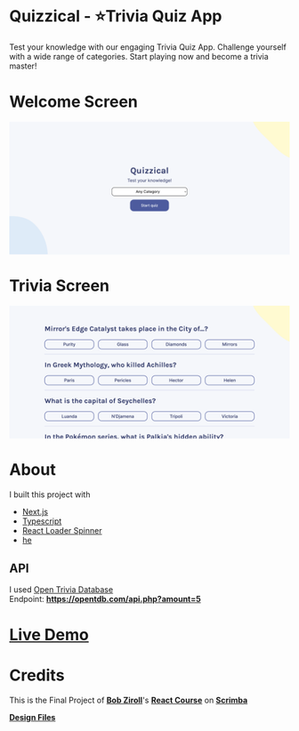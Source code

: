 # Quizzical - ⭐Trivia Quiz App

Test your knowledge with our engaging Trivia Quiz App. Challenge yourself with a wide range of categories. Start playing now and become a trivia master!

# Welcome Screen

<img src="welcome.png" alt="Welcome Screen"  align="center" />

<br />

# Trivia Screen

<img src="trivia.png" alt="Trivia Screen"  align="center" />

<br />

# About

I built this project with

- [Next.js](https://www.npmjs.com/package/next)
- [Typescript](https://www.npmjs.com/package/typescript)
- [React Loader Spinner](https://www.npmjs.com/package/react-loader-spinner)
- [he](https://www.npmjs.com/package/he)

## API

I used [Open Trivia Database](https://opentdb.com/)
<br />
Endpoint: **https://opentdb.com/api.php?amount=5**

# [Live Demo](https://julian-quizzical.vercel.app)

# Credits

This is the Final Project of **[Bob Ziroll](https://twitter.com/bobziroll)**'s **[React Course](https://scrimba.com/learn/learnreact)** on **[Scrimba](https://scrimba.com)**

**[Design Files](https://scrimba.com/links/figma-quizzical)**
